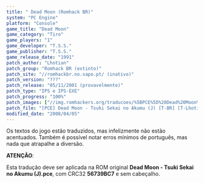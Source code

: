 ```yaml
---
title: " Dead Moon (Romhack BR)"
system: "PC Engine"
platform: "Console"
game_title: "Dead Moon"
game_category: "Tiro"
game_players: "1"
game_developer: "T.S.S."
game_publisher: "T.S.S."
game_release_date: "1991"
patch_author: "Lhotian"
patch_group: "Romhack BR (extinto)"
patch_site: "//romhackbr.no.sapo.pt/ (inativo)"
patch_version: "???"
patch_release: "05/11/2001 (provavelmente)"
patch_type: "IPS e IPS-EXE"
patch_progress: "100%"
patch_images: ["//img.romhackers.org/traducoes/%5BPCE%5D%20Dead%20Moon%20-%20Romhack%20BR%20-%201.png","//img.romhackers.org/traducoes/%5BPCE%5D%20Dead%20Moon%20-%20Romhack%20BR%20-%202.png","//img.romhackers.org/traducoes/%5BPCE%5D%20Dead%20Moon%20-%20Romhack%20BR%20-%203.png"]
patch_file: "[PCE] Dead Moon - Tsuki Sekai no Akumu (J) [T-BR] [T-Lhotian G-Romhack BR] [P-100% A-2001].zip"
modified_date: "2008/04/05"
---
```

Os textos do jogo estão traduzidos, mas infelizmente não estão acentuados. Também é possível notar erros mínimos de português, mas nada que atrapalhe a diversão.

<b>ATENÇÃO</b>:

Esta tradução deve ser aplicada na ROM original <b>Dead Moon - Tsuki Sekai no Akumu (J).pce</b>, com CRC32 <b>56739BC7</b> e sem cabeçalho.
